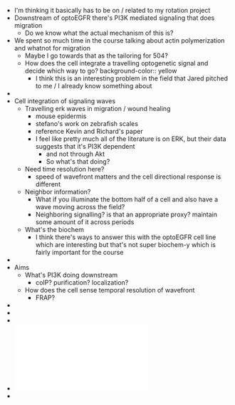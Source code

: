 - I'm thinking it basically has to be on / related to my rotation project
- Downstream of optoEGFR there's PI3K mediated signaling that does migration
	- Do we know what the actual mechanism of this is?
- We spent so much time in the course talking about actin polymerization and whatnot for migration
	- Maybe I go towards that as the tailoring for 504?
	- How does the cell integrate a travelling optogenetic signal and decide which way to go?
	  background-color:: yellow
		- I think this is an interesting problem in the field that Jared pitched to me / I already know something about
-
- Cell integration of signaling waves
	- Travelling erk waves in migration / wound healing
		- mouse epidermis
		- stefano's work on zebrafish scales
		- reference Kevin and Richard's paper
		- I feel like pretty much all of the literature is on ERK, but their data suggests that it's PI3K dependent
			- and not through Akt
			- So what's that doing?
	- Need time resolution here?
		- speed of wavefront matters and the cell directional response is different
	- Neighbor information?
		- What if you illuminate the bottom half of a cell and also have a wave moving across the field?
		- Neighboring signalling? is that an appropriate proxy? maintain some amount of it across periods
	- What's the biochem
		- I think there's ways to answer this with the optoEGFR cell line which are interesting but that's not super biochem-y which is fairly important for the course
-
- Aims
	- What's PI3K doing downstream
		- coIP? purification? localization?
	- How does the cell sense temporal resolution of wavefront
		- FRAP?
-
-
-
- ![Example of minigrant.pdf](../assets/Example_of_minigrant_1758826448226_0.pdf)
-